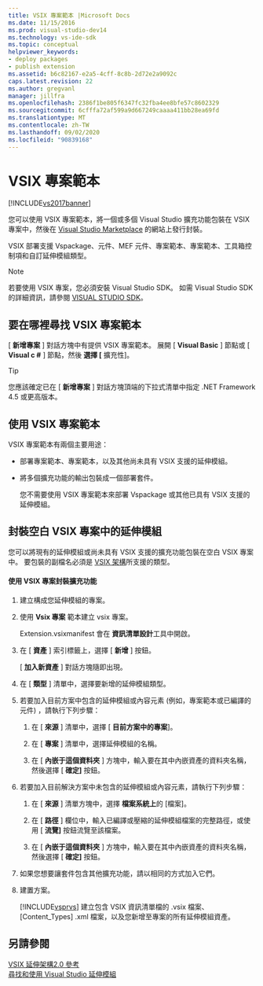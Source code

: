 ```yaml
---
title: VSIX 專案範本 |Microsoft Docs
ms.date: 11/15/2016
ms.prod: visual-studio-dev14
ms.technology: vs-ide-sdk
ms.topic: conceptual
helpviewer_keywords:
- deploy packages
- publish extension
ms.assetid: b6c82167-e2a5-4cff-8c8b-2d72e2a9092c
caps.latest.revision: 22
ms.author: gregvanl
manager: jillfra
ms.openlocfilehash: 2386f1be805f6347fc32fba4ee8bfe57c8602329
ms.sourcegitcommit: 6cfffa72af599a9d667249caaaa411bb28ea69fd
ms.translationtype: MT
ms.contentlocale: zh-TW
ms.lasthandoff: 09/02/2020
ms.locfileid: "90839168"
---
```

# <a name="vsix-project-template"></a>VSIX 專案範本
[!INCLUDE[vs2017banner](../includes/vs2017banner.md)]

您可以使用 VSIX 專案範本，將一個或多個 Visual Studio 擴充功能包裝在 VSIX 專案中，然後在 [Visual Studio Marketplace](https://marketplace.visualstudio.com/) 的網站上發行封裝。  
  
 VSIX 部署支援 Vspackage、元件、MEF 元件、專案範本、專案範本、工具箱控制項和自訂延伸模組類型。  
  
> [!NOTE]
> 若要使用 VSIX 專案，您必須安裝 Visual Studio SDK。 如需 Visual Studio SDK 的詳細資訊，請參閱 [VISUAL STUDIO SDK](../extensibility/visual-studio-sdk.md)。  
  
## <a name="where-to-find-the-vsix-project-template"></a>要在哪裡尋找 VSIX 專案範本  
 [ **新增專案** ] 對話方塊中有提供 VSIX 專案範本。 展開 [ **Visual Basic** ] 節點或 [ **Visual c #** ] 節點，然後 **選擇 [** 擴充性]。  
  
> [!TIP]
> 您應該確定已在 [ **新增專案** ] 對話方塊頂端的下拉式清單中指定 .NET Framework 4.5 或更高版本。  
  
## <a name="uses-of-the-vsix-project-template"></a>使用 VSIX 專案範本  
 VSIX 專案範本有兩個主要用途：  
  
- 部署專案範本、專案範本，以及其他尚未具有 VSIX 支援的延伸模組。  
  
- 將多個擴充功能的輸出包裝成一個部署套件。  
  
  您不需要使用 VSIX 專案範本來部署 Vspackage 或其他已具有 VSIX 支援的延伸模組。  
  
## <a name="packaging-an-extension-in-an-empty-vsix-project"></a>封裝空白 VSIX 專案中的延伸模組  
 您可以將現有的延伸模組或尚未具有 VSIX 支援的擴充功能包裝在空白 VSIX 專案中。 要包裝的副檔名必須是 [VSIX 架構](../extensibility/vsix-extension-schema-2-0-reference.md)所支援的類型。  
  
#### <a name="to-package-an-extension-by-using-a-vsix-project"></a>使用 VSIX 專案封裝擴充功能  
  
1. 建立構成您延伸模組的專案。  
  
2. 使用 **Vsix 專案** 範本建立 vsix 專案。  
  
     Extension.vsixmanifest 會在 **資訊清單設計**工具中開啟。  
  
3. 在 [ **資產** ] 索引標籤上，選擇 [ **新增** ] 按鈕。  
  
     [ **加入新資產** ] 對話方塊隨即出現。  
  
4. 在 [ **類型** ] 清單中，選擇要新增的延伸模組類型。  
  
5. 若要加入目前方案中包含的延伸模組或內容元素 (例如，專案範本或已編譯的元件) ，請執行下列步驟：  
  
    1. 在 [ **來源** ] 清單中，選擇 [ **目前方案中的專案**]。  
  
    2. 在 [ **專案** ] 清單中，選擇延伸模組的名稱。  
  
    3. 在 [ **內嵌于這個資料夾** ] 方塊中，輸入要在其中內嵌資產的資料夾名稱，然後選擇 [ **確定]** 按鈕。  
  
6. 若要加入目前解決方案中未包含的延伸模組或內容元素，請執行下列步驟：  
  
    1. 在 [ **來源** ] 清單方塊中，選擇 **檔案系統上**的 [檔案]。  
  
    2. 在 [ **路徑** ] 欄位中，輸入已編譯或壓縮的延伸模組檔案的完整路徑，或使用 [ **流覽]** 按鈕流覽至該檔案。  
  
    3. 在 [ **內嵌于這個資料夾** ] 方塊中，輸入要在其中內嵌資產的資料夾名稱，然後選擇 [ **確定]** 按鈕。  
  
7. 如果您想要讓套件包含其他擴充功能，請以相同的方式加入它們。  
  
8. 建置方案。  
  
     [!INCLUDE[vsprvs](../includes/vsprvs-md.md)] 建立包含 VSIX 資訊清單檔的 .vsix 檔案、[Content_Types] .xml 檔案，以及您新增至專案的所有延伸模組資產。  
  
## <a name="see-also"></a>另請參閱  
 [VSIX 延伸架構2.0 參考](../extensibility/vsix-extension-schema-2-0-reference.md)   
 [尋找和使用 Visual Studio 延伸模組](../ide/finding-and-using-visual-studio-extensions.md)
